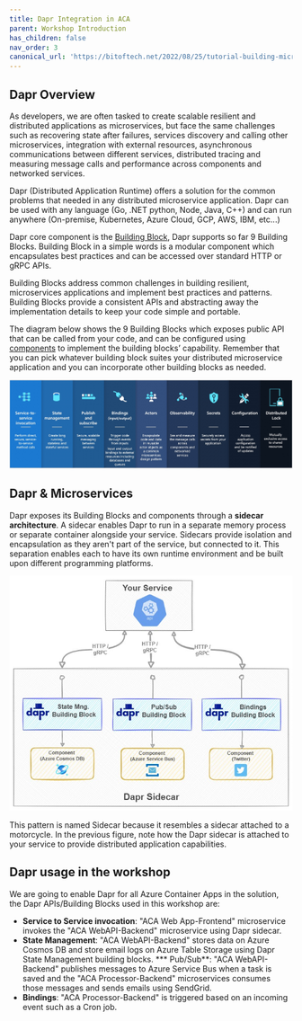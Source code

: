```yaml
---
title: Dapr Integration in ACA  
parent: Workshop Introduction
has_children: false
nav_order: 3
canonical_url: 'https://bitoftech.net/2022/08/25/tutorial-building-microservice-applications-azure-container-apps-dapr/'
---
```


## Dapr Overview
As developers, we are often tasked to create scalable resilient and distributed applications as microservices, but face the same challenges such as recovering state after failures, services discovery and calling other microservices, integration with external resources, asynchronous communications between different services, distributed tracing and measuring message calls and performance across components and networked services.

Dapr (Distributed Application Runtime) offers a solution for the common problems that needed in any distributed microservice application. Dapr can be used with any language (Go, .NET python, Node, Java, C++) and can run anywhere (On-premise, Kubernetes, Azure Cloud, GCP, AWS, IBM, etc...)

Dapr core component is the [Building Block](https://docs.dapr.io/concepts/building-blocks-concept/), Dapr supports so far 9 Building Blocks. Building Block in a simple words is a modular component which encapsulates best practices and can be accessed over standard HTTP or gRPC APIs.

Building Blocks address common challenges in building resilient, microservices applications and implement best practices and patterns. Building Blocks provide a consistent APIs and abstracting away the implementation details to keep your code simple and portable.

The diagram below shows the 9 Building Blocks which exposes public API that can be called from your code, and can be configured using [components](https://docs.dapr.io/concepts/components-concept/) to implement the building blocks’ capability. Remember that you can pick whatever building block suites your distributed microservice application and you can incorporate other building blocks as needed.

![Dapr Building Blocks](../../assets/images/00-workshop-intro/DaprBuildingBlocks.jpg)

## Dapr & Microservices

Dapr exposes its Building Blocks and components through a **sidecar architecture**. A sidecar enables Dapr to run in a separate memory process or separate container alongside your service. Sidecars provide isolation and encapsulation as they aren't part of the service, but connected to it. This separation enables each to have its own runtime environment and be built upon different programming platforms.

![Dapr SideCar](../../assets/images/00-workshop-intro/ACA-Tutorial-DaprSidecar-s.jpg)

This pattern is named Sidecar because it resembles a sidecar attached to a motorcycle. In the previous figure, note how the Dapr sidecar is attached to your service to provide distributed application capabilities.

## Dapr usage in the workshop

We are going to enable Dapr for all Azure Container Apps in the solution, the Dapr APIs/Building Blocks used in this workshop are:

* **Service to Service invocation**: "ACA Web App-Frontend" microservice invokes the "ACA WebAPI-Backend" microservice using Dapr sidecar.
* **State Management**: "ACA WebAPI-Backend" stores data on Azure Cosmos DB and store email logs on Azure Table Storage using Dapr State Management building blocks.
*** Pub/Sub**: "ACA WebAPI-Backend" publishes messages to Azure Service Bus when a task is saved and the "ACA Processor-Backend" microservices consumes those messages and sends emails using SendGrid.
* **Bindings**: "ACA Processor-Backend" is triggered based on an incoming event such as a Cron job.